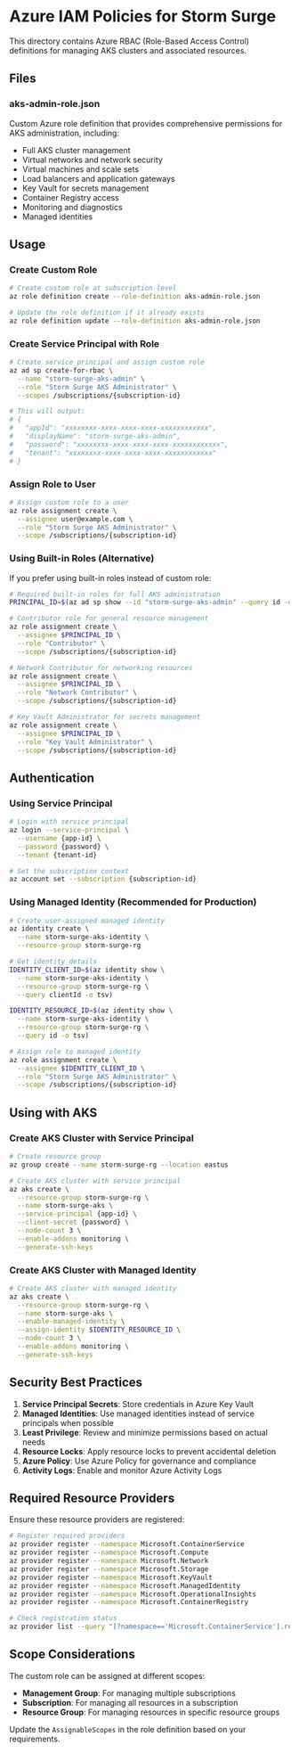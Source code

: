 # Azure IAM Policies for Storm Surge

This directory contains Azure RBAC (Role-Based Access Control) definitions for managing AKS clusters and associated resources.

## Files

### aks-admin-role.json
Custom Azure role definition that provides comprehensive permissions for AKS administration, including:
- Full AKS cluster management
- Virtual networks and network security
- Virtual machines and scale sets
- Load balancers and application gateways
- Key Vault for secrets management
- Container Registry access
- Monitoring and diagnostics
- Managed identities

## Usage

### Create Custom Role

```bash
# Create custom role at subscription level
az role definition create --role-definition aks-admin-role.json

# Update the role definition if it already exists
az role definition update --role-definition aks-admin-role.json
```

### Create Service Principal with Role

```bash
# Create service principal and assign custom role
az ad sp create-for-rbac \
  --name "storm-surge-aks-admin" \
  --role "Storm Surge AKS Administrator" \
  --scopes /subscriptions/{subscription-id}

# This will output:
# {
#   "appId": "xxxxxxxx-xxxx-xxxx-xxxx-xxxxxxxxxxxx",
#   "displayName": "storm-surge-aks-admin",
#   "password": "xxxxxxxx-xxxx-xxxx-xxxx-xxxxxxxxxxxx",
#   "tenant": "xxxxxxxx-xxxx-xxxx-xxxx-xxxxxxxxxxxx"
# }
```

### Assign Role to User

```bash
# Assign custom role to a user
az role assignment create \
  --assignee user@example.com \
  --role "Storm Surge AKS Administrator" \
  --scope /subscriptions/{subscription-id}
```

### Using Built-in Roles (Alternative)

If you prefer using built-in roles instead of custom role:

```bash
# Required built-in roles for full AKS administration
PRINCIPAL_ID=$(az ad sp show --id "storm-surge-aks-admin" --query id -o tsv)

# Contributor role for general resource management
az role assignment create \
  --assignee $PRINCIPAL_ID \
  --role "Contributor" \
  --scope /subscriptions/{subscription-id}

# Network Contributor for networking resources
az role assignment create \
  --assignee $PRINCIPAL_ID \
  --role "Network Contributor" \
  --scope /subscriptions/{subscription-id}

# Key Vault Administrator for secrets management
az role assignment create \
  --assignee $PRINCIPAL_ID \
  --role "Key Vault Administrator" \
  --scope /subscriptions/{subscription-id}
```

## Authentication

### Using Service Principal

```bash
# Login with service principal
az login --service-principal \
  --username {app-id} \
  --password {password} \
  --tenant {tenant-id}

# Set the subscription context
az account set --subscription {subscription-id}
```

### Using Managed Identity (Recommended for Production)

```bash
# Create user-assigned managed identity
az identity create \
  --name storm-surge-aks-identity \
  --resource-group storm-surge-rg

# Get identity details
IDENTITY_CLIENT_ID=$(az identity show \
  --name storm-surge-aks-identity \
  --resource-group storm-surge-rg \
  --query clientId -o tsv)

IDENTITY_RESOURCE_ID=$(az identity show \
  --name storm-surge-aks-identity \
  --resource-group storm-surge-rg \
  --query id -o tsv)

# Assign role to managed identity
az role assignment create \
  --assignee $IDENTITY_CLIENT_ID \
  --role "Storm Surge AKS Administrator" \
  --scope /subscriptions/{subscription-id}
```

## Using with AKS

### Create AKS Cluster with Service Principal

```bash
# Create resource group
az group create --name storm-surge-rg --location eastus

# Create AKS cluster with service principal
az aks create \
  --resource-group storm-surge-rg \
  --name storm-surge-aks \
  --service-principal {app-id} \
  --client-secret {password} \
  --node-count 3 \
  --enable-addons monitoring \
  --generate-ssh-keys
```

### Create AKS Cluster with Managed Identity

```bash
# Create AKS cluster with managed identity
az aks create \
  --resource-group storm-surge-rg \
  --name storm-surge-aks \
  --enable-managed-identity \
  --assign-identity $IDENTITY_RESOURCE_ID \
  --node-count 3 \
  --enable-addons monitoring \
  --generate-ssh-keys
```

## Security Best Practices

1. **Service Principal Secrets**: Store credentials in Azure Key Vault
2. **Managed Identities**: Use managed identities instead of service principals when possible
3. **Least Privilege**: Review and minimize permissions based on actual needs
4. **Resource Locks**: Apply resource locks to prevent accidental deletion
5. **Azure Policy**: Use Azure Policy for governance and compliance
6. **Activity Logs**: Enable and monitor Azure Activity Logs

## Required Resource Providers

Ensure these resource providers are registered:

```bash
# Register required providers
az provider register --namespace Microsoft.ContainerService
az provider register --namespace Microsoft.Compute
az provider register --namespace Microsoft.Network
az provider register --namespace Microsoft.Storage
az provider register --namespace Microsoft.KeyVault
az provider register --namespace Microsoft.ManagedIdentity
az provider register --namespace Microsoft.OperationalInsights
az provider register --namespace Microsoft.ContainerRegistry

# Check registration status
az provider list --query "[?namespace=='Microsoft.ContainerService'].registrationState" -o tsv
```

## Scope Considerations

The custom role can be assigned at different scopes:
- **Management Group**: For managing multiple subscriptions
- **Subscription**: For managing all resources in a subscription
- **Resource Group**: For managing resources in specific resource groups

Update the `AssignableScopes` in the role definition based on your requirements.